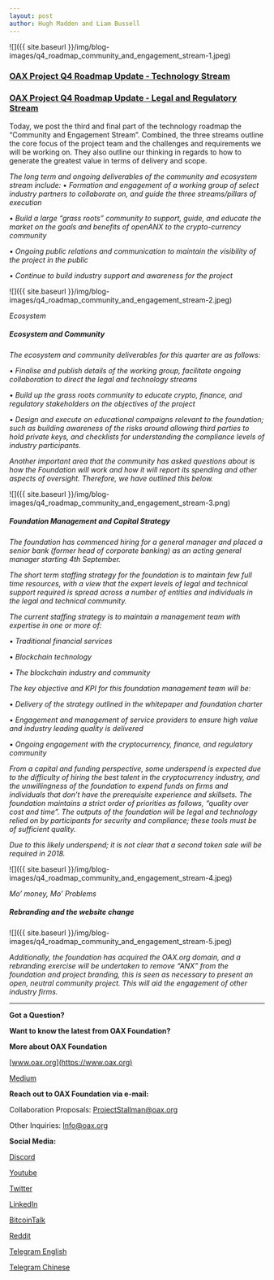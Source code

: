 ```yaml
---
layout: post
author: Hugh Madden and Liam Bussell
---
```


![]({{ site.baseurl }}/img/blog-images/q4_roadmap_community_and_engagement_stream-1.jpeg)

### [OAX Project Q4 Roadmap Update - Technology Stream](https://medium.com/@OAX_Foundation/oax-project-q4-roadmap-update-technology-stream-120a8ef3046b)

### [OAX Project Q4 Roadmap Update - Legal and Regulatory Stream](https://medium.com/@OAX_Foundation/oax-project-q4-roadmap-update-legal-and-regulatory-stream-8d9a3d4671a2)

Today, we post the third and final part of the technology roadmap the “Community and Engagement Stream”. Combined, the three streams outline the core focus of the project team and the challenges and requirements we will be working on. They also outline our thinking in regards to how to generate the greatest value in terms of delivery and scope.

_The long term and ongoing deliverables of the community and ecosystem stream include:_
• _Formation and engagement of a working group of select industry partners to collaborate on, and guide the three streams/pillars of execution_

• _Build a large “grass roots” community to support, guide, and educate the market on the goals and benefits of openANX to the crypto-currency community_

• _Ongoing public relations and communication to maintain the visibility of the project in the public_

• _Continue to build industry support and awareness for the project_

![]({{ site.baseurl }}/img/blog-images/q4_roadmap_community_and_engagement_stream-2.jpeg)

_Ecosystem_ 

##### Ecosystem and Community

_The ecosystem and community deliverables for this quarter are as follows:_

• _Finalise and publish details of the working group, facilitate ongoing collaboration to direct the legal and technology streams_

• _Build up the grass roots community to educate crypto, finance, and regulatory stakeholders on the objectives of the project_

• _Design and execute on educational campaigns relevant to the foundation; such as building awareness of the risks around allowing third parties to hold private keys, and checklists for understanding the compliance levels of industry participants._

_Another important area that the community has asked questions about is how the Foundation will work and how it will report its spending and other aspects of oversight. Therefore, we have outlined this below._

![]({{ site.baseurl }}/img/blog-images/q4_roadmap_community_and_engagement_stream-3.png)

##### Foundation Management and Capital Strategy

_The foundation has commenced hiring for a general manager and placed a senior bank (former head of corporate banking) as an acting general manager starting 4th September._

_The short term staffing strategy for the foundation is to maintain few full time resources, with a view that the expert levels of legal and technical support required is spread across a number of entities and individuals in the legal and technical community._

_The current staffing strategy is to maintain a management team with expertise in one or more of:_

• _Traditional financial services_

• _Blockchain technology_

• _The blockchain industry and community_

_The key objective and KPI for this foundation management team will be:_

• _Delivery of the strategy outlined in the whitepaper and foundation charter_

• _Engagement and management of service providers to ensure high value and industry leading quality is delivered_

• _Ongoing engagement with the cryptocurrency, finance, and regulatory community_

_From a capital and funding perspective, some underspend is expected due to the difficulty of hiring the best talent in the cryptocurrency industry, and the unwillingness of the foundation to expend funds on firms and individuals that don’t have the prerequisite experience and skillsets. The foundation maintains a strict order of priorities as follows, “quality over cost and time”. The outputs of the foundation will be legal and technology relied on by participants for security and compliance; these tools must be of sufficient quality._

_Due to this likely underspend; it is not clear that a second token sale will be required in 2018._

![]({{ site.baseurl }}/img/blog-images/q4_roadmap_community_and_engagement_stream-4.jpeg)

_Mo’ money, Mo’ Problems_

##### Rebranding and the website change

![]({{ site.baseurl }}/img/blog-images/q4_roadmap_community_and_engagement_stream-5.jpeg)

_Additionally, the foundation has acquired the OAX.org domain, and a rebranding exercise will be undertaken to remove “ANX” from the foundation and project branding, this is seen as necessary to present an open, neutral community project. This will aid the engagement of other industry firms._

---

**Got a Question?**

**Want to know the latest from OAX Foundation?**

**More about OAX Foundation**

[www.oax.org](https://www.oax.org)

[Medium](https://medium.com/@OAX_Foundation)  
  

**Reach out to OAX Foundation via e-mail:**

Collaboration Proposals: [ProjectStallman@oax.org](ProjectStallman@oax.org)

Other Inquiries: [Info@oax.org](Info@oax.org)

**Social Media:**

[Discord](https://discordapp.com/invite/ZH5YHkb)

[Youtube](https://bit.ly/2Bvsk73)

[Twitter](https://twitter.com/OAX_Foundation)

[LinkedIn](https://www.linkedin.com/company/oax-foundation/)

[BitcoinTalk](http://bitcointalk.org/index.php?topic=1943946)

[Reddit](https://www.reddit.com/r/OpenANX/)

[Telegram English](https://t.me/openanxteam)

[Telegram Chinese](https://t.me/oax_cn)


